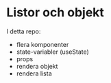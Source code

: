 # Listor och objekt

I detta repo:

+ flera komponenter
+ state-variabler (useState)
+ props
+ rendera objekt
+ rendera lista
